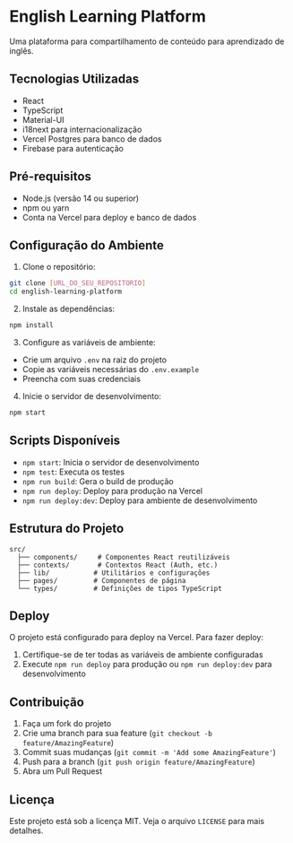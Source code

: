 # English Learning Platform

Uma plataforma para compartilhamento de conteúdo para aprendizado de inglês.

## Tecnologias Utilizadas

- React
- TypeScript
- Material-UI
- i18next para internacionalização
- Vercel Postgres para banco de dados
- Firebase para autenticação

## Pré-requisitos

- Node.js (versão 14 ou superior)
- npm ou yarn
- Conta na Vercel para deploy e banco de dados

## Configuração do Ambiente

1. Clone o repositório:
```bash
git clone [URL_DO_SEU_REPOSITORIO]
cd english-learning-platform
```

2. Instale as dependências:
```bash
npm install
```

3. Configure as variáveis de ambiente:
- Crie um arquivo `.env` na raiz do projeto
- Copie as variáveis necessárias do `.env.example`
- Preencha com suas credenciais

4. Inicie o servidor de desenvolvimento:
```bash
npm start
```

## Scripts Disponíveis

- `npm start`: Inicia o servidor de desenvolvimento
- `npm test`: Executa os testes
- `npm run build`: Gera o build de produção
- `npm run deploy`: Deploy para produção na Vercel
- `npm run deploy:dev`: Deploy para ambiente de desenvolvimento

## Estrutura do Projeto

```
src/
  ├── components/     # Componentes React reutilizáveis
  ├── contexts/       # Contextos React (Auth, etc.)
  ├── lib/           # Utilitários e configurações
  ├── pages/         # Componentes de página
  └── types/         # Definições de tipos TypeScript
```

## Deploy

O projeto está configurado para deploy na Vercel. Para fazer deploy:

1. Certifique-se de ter todas as variáveis de ambiente configuradas
2. Execute `npm run deploy` para produção ou `npm run deploy:dev` para desenvolvimento

## Contribuição

1. Faça um fork do projeto
2. Crie uma branch para sua feature (`git checkout -b feature/AmazingFeature`)
3. Commit suas mudanças (`git commit -m 'Add some AmazingFeature'`)
4. Push para a branch (`git push origin feature/AmazingFeature`)
5. Abra um Pull Request

## Licença

Este projeto está sob a licença MIT. Veja o arquivo `LICENSE` para mais detalhes. 
